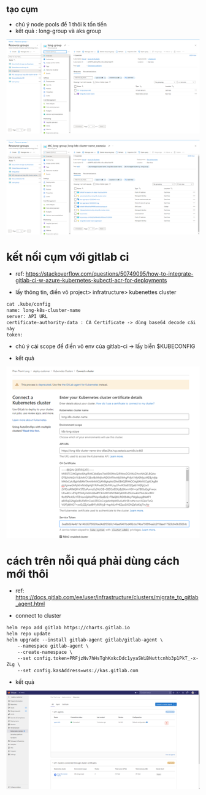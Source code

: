 ## tạo cụm 

- chú ý node pools để 1 thôi k tốn tiền 
- kết quả : long-group và aks group 

![](./asset/long-group.png)

![](./asset/aks-group.png)

# kết nối cụm với gitlab ci

- ref: https://stackoverflow.com/questions/50749095/how-to-integrate-gitlab-ci-w-azure-kubernetes-kubectl-acr-for-deployments

- lấy thông tin, điền vô project> infratructure> kubenettes cluster 

```
cat .kube/config 
name: long-k8s-cluster-name
server: API URL
certificate-authority-data : CA Certificate -> dùng base64 decode cái này
token: 
```
- chú ý cái scope để điền vô env của gitlab-ci -> lấy biễn $KUBECONFIG

- kết quả 

![](/asset/gitlab-connect-k8s.png)


# cách trên nỗi quá phải dùng cách mới thôi 

- ref: https://docs.gitlab.com/ee/user/infrastructure/clusters/migrate_to_gitlab_agent.html

- connect to cluster

```
helm repo add gitlab https://charts.gitlab.io
helm repo update
helm upgrade --install gitlab-agent gitlab/gitlab-agent \
    --namespace gitlab-agent \
    --create-namespace \
    --set config.token=PRFjzNv7hHsTghKxkcDdc1yyaSWiBNuttcnhb3p1PkT_-x-ZLg \
    --set config.kasAddress=wss://kas.gitlab.com
```

- kết quả

![](/asset/connect-new.png)

